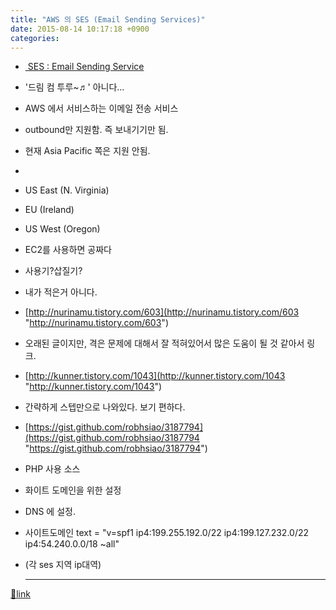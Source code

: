 ```yaml
---
title: "AWS 의 SES (Email Sending Services)"
date: 2015-08-14 10:17:18 +0900
categories: 
---
```

  

- [ SES : Email Sending Service](http://console.aws.amazon.com/ses/home?region=ap-northeast-1 "&nbsp;SES : Email Sending Service")
- '드림 컴 투루~♬' 아니다...
- AWS 에서 서비스하는 이메일 전송 서비스
- outbound만 지원함. 즉 보내기기만 됨.
- 현재 Asia Pacific 쪽은 지원 안됨.
- 
- US East (N. Virginia)
- EU (Ireland)
- US West (Oregon)

- EC2를 사용하면 공짜다

- 사용기?삽질기?
- 내가 적은거 아니다.
- [http://nurinamu.tistory.com/603](http://nurinamu.tistory.com/603 "http://nurinamu.tistory.com/603")
- 오래된 글이지만, 격은 문제에 대해서 잘 적혀있어서 많은 도움이 될 것 같아서 링크.

- [http://kunner.tistory.com/1043](http://kunner.tistory.com/1043 "http://kunner.tistory.com/1043")
- 간략하게 스텝만으로 나와있다. 보기 편하다.

- [https://gist.github.com/robhsiao/3187794](https://gist.github.com/robhsiao/3187794 "https://gist.github.com/robhsiao/3187794")
- PHP 사용 소스


- 화이트 도메인을 위한 설정
- DNS 에 설정.
- 사이트도메인	text = "v=spf1 ip4:199.255.192.0/22 ip4:199.127.232.0/22 ip4:54.240.0.0/18 ~all"
- (각 ses 지역 ip대역)


  
  


  ***
[🔗link](http://www.mins01.com/mh/tech/read/960)